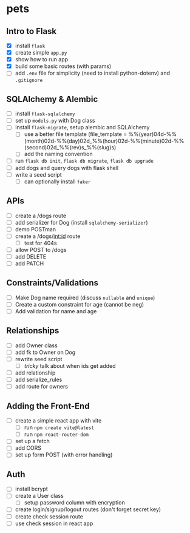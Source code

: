 # pets

## Intro to Flask
- [x] install `flask`
- [x] create simple `app.py`
- [x] show how to run app
- [x] build some basic routes (with params)
- [ ] add `.env` file for simplicity (need to install python-dotenv) and `.gitignore`

## SQLAlchemy & Alembic
- [ ] install `flask-sqlalchemy`
- [ ] set up `models.py` with Dog class
- [ ] install `flask-migrate`, setup alembic and SQLAlchemy
  - [ ] use a better file template (file_template = %%(year)04d-%%(month)02d-%%(day)02d_%%(hour)02d-%%(minute)02d-%%(second)02d_%%(rev)s_%%(slug)s)
  - [ ] add the naming convention
- [ ] run `flask db init`, `flask db migrate`, `flask db upgrade`
- [ ] add dogs and query dogs with flask shell
- [ ] write a seed script
  - [ ] can optionally install `faker`

## APIs
- [ ] create a /dogs route
- [ ] add serializer for Dog (install `sqlalchemy-serializer`)
- [ ] demo POSTman
- [ ] create a /dogs/<int:id> route
  - [ ] test for 404s
- [ ] allow POST to /dogs
- [ ] add DELETE
- [ ] add PATCH

## Constraints/Validations
- [ ] Make Dog name required (discuss `nullable` and `unique`)
- [ ] Create a custom constraint for age (cannot be neg)
- [ ] Add validation for name and age

## Relationships
- [ ] add Owner class
- [ ] add fk to Owner on Dog
- [ ] rewrite seed script
  - [ ] *tricky* talk about when ids get added
- [ ] add relationship
- [ ] add serialize_rules
- [ ] add route for owners

## Adding the Front-End
- [ ] create a simple react app with vite
  - [ ] run `npm create vite@latest`
  - [ ] run `npm react-router-dom`
- [ ] set up a fetch
- [ ] add CORS
- [ ] set up form POST (with error handling)

## Auth
- [ ] install bcrypt
- [ ] create a User class
  - [ ] setup password column with encryption
- [ ] create login/signup/logout routes (don't forget secret key)
- [ ] create check session route
- [ ] use check session in react app